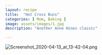 ```yaml
---
layout: recipe
title:  "Hot Cross Buns"
categories: [ Mom, Baking ]
image: assets/images/1.jpg
description: "Another Anne Hines classic"

---
```

![Screenshot_2020-04-13_at_13-42-04.png]({{site.baseurl}}/imageScreenshot_2020-04-13_at_13-42-04.png)
